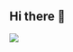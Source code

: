 ## Hi there 👋

<a href="https://clumsy-seeder-416.notion.site/MARO-s-Portfolio-3168a99b50864d578687b1118ba34661" target="_blank"><img src="https://img.shields.io/badge/notion-000000?style=flat&logo=notion&logoColor=black"/></a>


<!--
**leesumin0526/leesumin0526** is a ✨ _special_ ✨ repository because its `README.md` (this file) appears on your GitHub profile.

Here are some ideas to get you started:

- 🔭 I’m currently working on ...
- 🌱 I’m currently learning ...
- 👯 I’m looking to collaborate on ...
- 🤔 I’m looking for help with ...
- 💬 Ask me about ...
- 📫 How to reach me: ...
- 😄 Pronouns: ...
- ⚡ Fun fact: ...
-->

